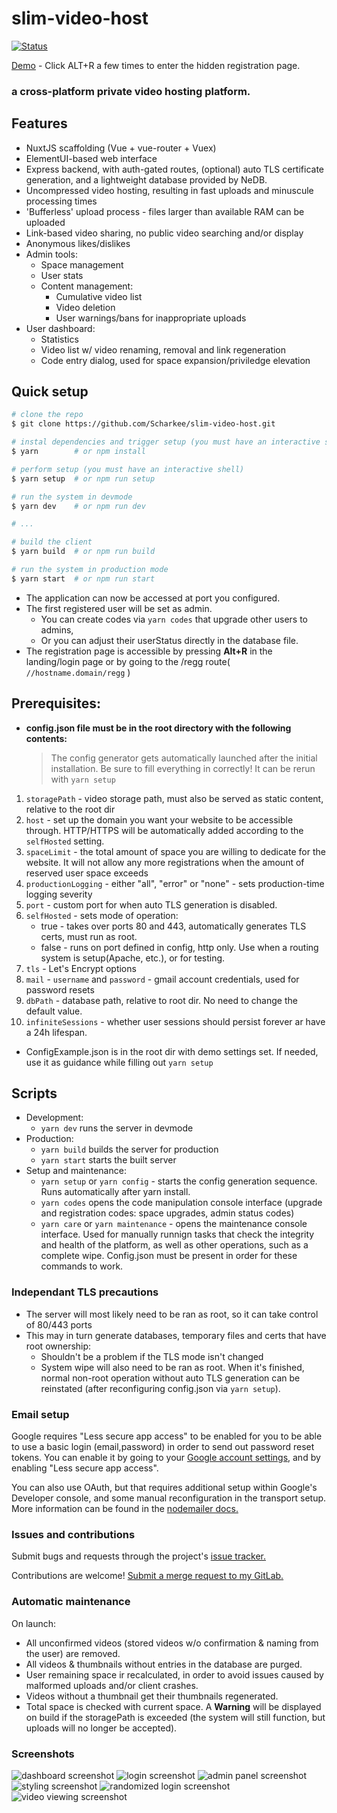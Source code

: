 # slim-video-host

[![Status](https://travis-ci.org/scharkee/slim-video-host.svg?branch=master)](https://travis-ci.org/scharkee/slim-video-host)

[Demo](https://svh.demos.matasr.com/) - Click ALT+R a few times to enter the hidden registration page.

### a cross-platform private video hosting platform.

## Features

- NuxtJS scaffolding (Vue + vue-router + Vuex)
- ElementUI-based web interface
- Express backend, with auth-gated routes, (optional) auto TLS certificate generation, and a lightweight database provided by NeDB.
- Uncompressed video hosting, resulting in fast uploads and minuscule processing times
- 'Bufferless' upload process - files larger than available RAM can be uploaded
- Link-based video sharing, no public video searching and/or display
- Anonymous likes/dislikes
- Admin tools:
  - Space management
  - User stats
  - Content management:
    - Cumulative video list
    - Video deletion
    - User warnings/bans for inappropriate uploads
- User dashboard:
  - Statistics
  - Video list w/ video renaming, removal and link regeneration
  - Code entry dialog, used for space expansion/priviledge elevation

## Quick setup

```bash
# clone the repo
$ git clone https://github.com/Scharkee/slim-video-host.git

# instal dependencies and trigger setup (you must have an interactive shell)
$ yarn        # or npm install

# perform setup (you must have an interactive shell)
$ yarn setup  # or npm run setup

# run the system in devmode
$ yarn dev    # or npm run dev

# ...

# build the client
$ yarn build  # or npm run build

# run the system in production mode
$ yarn start  # or npm run start
```

- The application can now be accessed at port you configured.
- The first registered user will be set as admin.
  - You can create codes via `yarn codes` that upgrade other users to admins,
  - Or you can adjust their userStatus directly in the database file.
- The registration page is accessible by pressing **Alt+R** in the landing/login page or by going to the /regg route( `//hostname.domain/regg` )

## Prerequisites:

- **config.json file must be in the root directory with the following contents:**

  > The config generator gets automatically launched after the initial installation. Be sure to fill everything in correctly! It can be rerun with `yarn setup`

1. `storagePath` - video storage path, must also be served as static content, relative to the root dir
2. `host` - set up the domain you want your website to be accessible through. HTTP/HTTPS will be automatically added according to the `selfHosted` setting.
3. `spaceLimit` - the total amount of space you are willing to dedicate for the website. It will not allow any more registrations when the amount of reserved user space exceeds
4. `productionLogging` - either "all", "error" or "none" - sets production-time logging severity
5. `port` - custom port for when auto TLS generation is disabled.
6. `selfHosted` - sets mode of operation:
   - true - takes over ports 80 and 443, automatically generates TLS certs, must run as root.
   - false - runs on port defined in config, http only. Use when a routing system is setup(Apache, etc.), or for testing.
7. `tls` - Let's Encrypt options
8. `mail` - `username` and `password` - gmail account credentials, used for password resets
9. `dbPath` - database path, relative to root dir. No need to change the default value.
10. `infiniteSessions` - whether user sessions should persist forever ar have a 24h lifespan.

- ConfigExample.json is in the root dir with demo settings set. If needed, use it as guidance while filling out `yarn setup`

## Scripts

- Development:
  - `yarn dev` runs the server in devmode
- Production:
  - `yarn build` builds the server for production
  - `yarn start` starts the built server
- Setup and maintenance:
  - `yarn setup` or `yarn config` - starts the config generation sequence. Runs automatically after yarn install.
  - `yarn codes` opens the code manipulation console interface (upgrade and registration codes: space upgrades, admin status codes)
  - `yarn care` or `yarn maintenance` - opens the maintenance console interface. Used for manually runnign tasks that check the integrity and health of the platform, as well as other operations, such as a complete wipe. Config.json must be present in order for these commands to work.

### Independant TLS precautions

- The server will most likely need to be ran as root, so it can take control of 80/443 ports
- This may in turn generate databases, temporary files and certs that have root ownership:
  - Shouldn't be a problem if the TLS mode isn't changed
  - System wipe will also need to be ran as root. When it's finished, normal non-root operation without auto TLS generation can be reinstated (after reconfiguring config.json via `yarn setup`).

### Email setup

Google requires "Less secure app access" to be enabled for you to be able to use a basic login (email,password) in order to send out password reset tokens. You can enable it by going to your [Google account settings](https://myaccount.google.com/), and by enabling "Less secure app access".

You can also use OAuth, but that requires additional setup within Google's Developer console, and some manual reconfiguration in the transport setup. More information can be found in the [nodemailer docs.](https://nodemailer.com/usage/using-gmail/)

### Issues and contributions

Submit bugs and requests through the project's [issue tracker.](https://github.com/Scharkee/slim-video-host/issues)

Contributions are welcome! [Submit a merge request to my GitLab.](https://github.com/Scharkee/slim-video-host/merge_requests)

### Automatic maintenance

On launch:

- All unconfirmed videos (stored videos w/o confirmation & naming from the user) are removed.
- All videos & thumbnails without entries in the database are purged.
- User remaining space ir recalculated, in order to avoid issues caused by malformed uploads and/or client crashes.
- Videos without a thumbnail get their thumbnails regenerated.
- Total space is checked with current space. A **Warning** will be displayed on build if the storagePath is exceeded (the system will still function, but uploads will no longer be accepted).

### Screenshots

![dashboard screenshot](https://i.imgur.com/ozd2tCH.png "Dashboard")
![login screenshot](https://i.imgur.com/S0P51Bx.jpg "Login")
![admin panel screenshot](https://i.imgur.com/llwidnK.png "Admin Panel")
![styling screenshot](https://i.imgur.com/RSpxYQX.png "Admin style options")
![randomized login screenshot](https://i.imgur.com/OxXAzg9.jpg "Randomized login demo")
![video viewing screenshot](https://i.imgur.com/Z2KdYwv.png "Video viewing")
